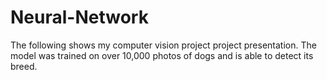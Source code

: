 # Neural-Network
The following shows my computer vision project project presentation. The model was trained on over 10,000 photos of dogs and is able to detect its breed.
